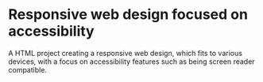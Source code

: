 # Responsive web design focused on accessibility
 A HTML project creating a responsive web design, which fits to various devices, with a focus on accessibility features such as being screen reader compatible.
